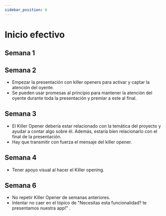 ```yaml
---
sidebar_position: 6
---
```


# Inicio efectivo

## Semana 1

## Semana 2
- Empezar la presentación con killer openers para activar y captar la atención del oyente.
- Se pueden usar promesas al principio para mantener la atención del oyente durante toda la presentación y premiar a este al final.

## Semana 3
- El Killer Opener debería estar relacionado con la temática del proyecto y ayudar a contar algo sobre él. Además, estaría bien relacionarlo con el final de la presentación.
- Hay que transmitir con fuerza el mensaje del killer opener. 

## Semana 4
- Tener apoyo visual al hacer el Killer opening.

## Semana 6
- No repetir Killer Opener de semanas anteriores.
- Intentar no caer en el tópico de "Necesitas esta funcionalidad? te presentamos nuestra app!" .
